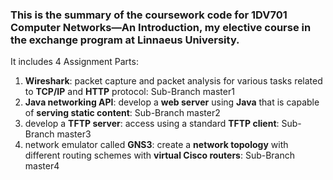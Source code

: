 ### This is the summary of the coursework code for 1DV701 Computer Networks—An Introduction, my elective course in the exchange program at Linnaeus University.

It includes 4 Assignment Parts:

1. **Wireshark**: packet capture and packet analysis for various tasks related to **TCP/IP** and **HTTP** protocol: Sub-Branch master1
2. **Java networking API**: develop a **web server** using **Java** that is capable of **serving static content**: Sub-Branch master2
3. develop a **TFTP server**: access using a standard **TFTP client**: Sub-Branch master3
4. network emulator called **GNS3**: create a **network topology** with different routing schemes with **virtual Cisco routers**: Sub-Branch master4
